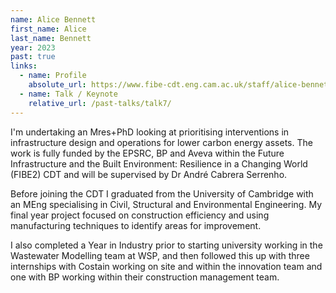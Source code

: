 ```yaml
---
name: Alice Bennett
first_name: Alice
last_name: Bennett
year: 2023
past: true
links:
  - name: Profile
    absolute_url: https://www.fibe-cdt.eng.cam.ac.uk/staff/alice-bennett
  - name: Talk / Keynote
    relative_url: /past-talks/talk7/
---
```


I'm undertaking an Mres+PhD looking at prioritising interventions in infrastructure design and operations for lower carbon energy assets. The work is fully funded by the EPSRC, BP and Aveva within the Future Infrastructure and the Built Environment: Resilience in a Changing World (FIBE2) CDT and will be supervised by Dr André Cabrera Serrenho.

Before joining the CDT I graduated from the University of Cambridge with an MEng specialising in Civil, Structural and Environmental Engineering. My final year project focused on construction efficiency and using manufacturing techniques to identify areas for improvement.

I also completed a Year in Industry prior to starting university working in the Wastewater Modelling team at WSP, and then followed this up with three internships with Costain working on site and within the innovation team and one with BP working within their construction management team.